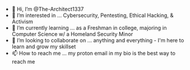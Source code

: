 - 👋 Hi, I’m @The-Architect1337
- 👀 I’m interested in ... Cybersecurity, Pentesting, Ethical Hacking, & Activism
- 🌱 I’m currently learning ... as a Freshman in college, majoring in Computer Science w/ a Homeland Security Minor
- 💞️ I’m looking to collaborate on ... anything and everything - I'm here to learn and grow my skillset
- 📫 How to reach me ... my proton email in my bio is the best way to reach me

<!---
The-Architect1337/The-Architect1337 is a ✨ special ✨ repository because its `README.md` (this file) appears on your GitHub profile.
You can click the Preview link to take a look at your changes.
--->
